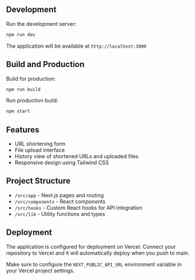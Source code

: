 
## Development

Run the development server:
```bash
npm run dev
```

The application will be available at `http://localhost:3000`

## Build and Production

Build for production:
```bash
npm run build
```

Run production build:
```bash
npm start
```

## Features

- URL shortening form
- File upload interface
- History view of shortened URLs and uploaded files
- Responsive design using Tailwind CSS

## Project Structure

- `/src/app` - Next.js pages and routing
- `/src/components` - React components
- `/src/hooks` - Custom React hooks for API integration
- `/src/lib` - Utility functions and types

## Deployment

The application is configured for deployment on Vercel. Connect your repository to Vercel and it will automatically deploy when you push to main.

Make sure to configure the `NEXT_PUBLIC_API_URL` environment variable in your Vercel project settings.